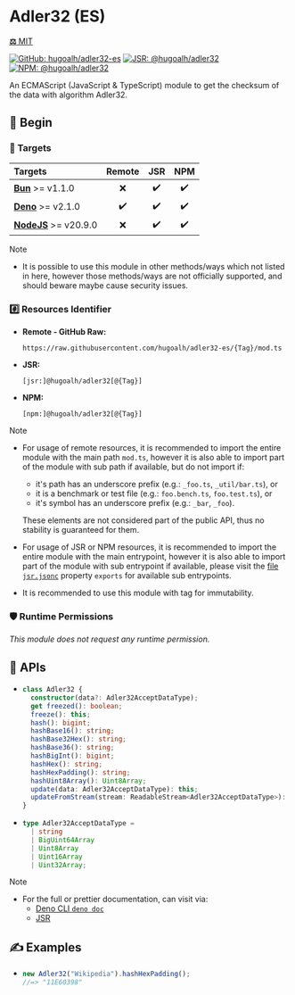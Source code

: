 # Adler32 (ES)

[**⚖️** MIT](./LICENSE.md)

[![GitHub: hugoalh/adler32-es](https://img.shields.io/github/v/release/hugoalh/adler32-es?label=hugoalh/adler32-es&labelColor=181717&logo=github&logoColor=ffffff&sort=semver&style=flat "GitHub: hugoalh/adler32-es")](https://github.com/hugoalh/adler32-es)
[![JSR: @hugoalh/adler32](https://img.shields.io/jsr/v/@hugoalh/adler32?label=@hugoalh/adler32&labelColor=F7DF1E&logo=jsr&logoColor=000000&style=flat "JSR: @hugoalh/adler32")](https://jsr.io/@hugoalh/adler32)
[![NPM: @hugoalh/adler32](https://img.shields.io/npm/v/@hugoalh/adler32?label=@hugoalh/adler32&labelColor=CB3837&logo=npm&logoColor=ffffff&style=flat "NPM: @hugoalh/adler32")](https://www.npmjs.com/package/@hugoalh/adler32)

An ECMAScript (JavaScript & TypeScript) module to get the checksum of the data with algorithm Adler32.

## 🔰 Begin

### 🎯 Targets

| **Targets** | **Remote** | **JSR** | **NPM** |
|:--|:-:|:-:|:-:|
| **[Bun](https://bun.sh/)** >= v1.1.0 | ❌ | ✔️ | ✔️ |
| **[Deno](https://deno.land/)** >= v2.1.0 | ✔️ | ✔️ | ✔️ |
| **[NodeJS](https://nodejs.org/)** >= v20.9.0 | ❌ | ✔️ | ✔️ |

> [!NOTE]
> - It is possible to use this module in other methods/ways which not listed in here, however those methods/ways are not officially supported, and should beware maybe cause security issues.

### #️⃣ Resources Identifier

- **Remote - GitHub Raw:**
  ```
  https://raw.githubusercontent.com/hugoalh/adler32-es/{Tag}/mod.ts
  ```
- **JSR:**
  ```
  [jsr:]@hugoalh/adler32[@{Tag}]
  ```
- **NPM:**
  ```
  [npm:]@hugoalh/adler32[@{Tag}]
  ```

> [!NOTE]
> - For usage of remote resources, it is recommended to import the entire module with the main path `mod.ts`, however it is also able to import part of the module with sub path if available, but do not import if:
>
>   - it's path has an underscore prefix (e.g.: `_foo.ts`, `_util/bar.ts`), or
>   - it is a benchmark or test file (e.g.: `foo.bench.ts`, `foo.test.ts`), or
>   - it's symbol has an underscore prefix (e.g.: `_bar`, `_foo`).
>
>   These elements are not considered part of the public API, thus no stability is guaranteed for them.
> - For usage of JSR or NPM resources, it is recommended to import the entire module with the main entrypoint, however it is also able to import part of the module with sub entrypoint if available, please visit the [file `jsr.jsonc`](./jsr.jsonc) property `exports` for available sub entrypoints.
> - It is recommended to use this module with tag for immutability.

### 🛡️ Runtime Permissions

*This module does not request any runtime permission.*

## 🧩 APIs

- ```ts
  class Adler32 {
    constructor(data?: Adler32AcceptDataType);
    get freezed(): boolean;
    freeze(): this;
    hash(): bigint;
    hashBase16(): string;
    hashBase32Hex(): string;
    hashBase36(): string;
    hashBigInt(): bigint;
    hashHex(): string;
    hashHexPadding(): string;
    hashUint8Array(): Uint8Array;
    update(data: Adler32AcceptDataType): this;
    updateFromStream(stream: ReadableStream<Adler32AcceptDataType>): Promise<this>;
  }
  ```
- ```ts
  type Adler32AcceptDataType =
    | string
    | BigUint64Array
    | Uint8Array
    | Uint16Array
    | Uint32Array;
  ```

> [!NOTE]
> - For the full or prettier documentation, can visit via:
>   - [Deno CLI `deno doc`](https://docs.deno.com/runtime/reference/cli/documentation_generator/)
>   - [JSR](https://jsr.io/@hugoalh/adler32)

## ✍️ Examples

- ```ts
  new Adler32("Wikipedia").hashHexPadding();
  //=> "11E60398"
  ```
